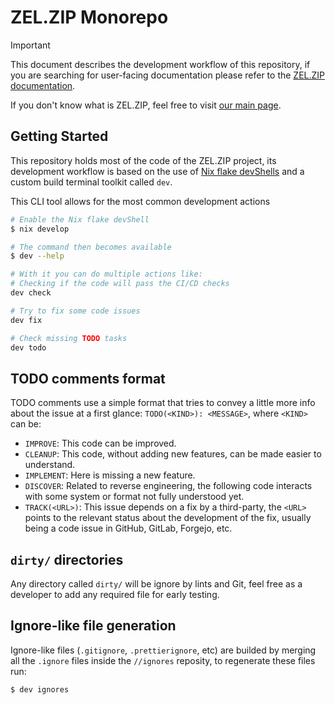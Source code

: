 # ZEL.ZIP Monorepo

> [!IMPORTANT]  
> This document describes the development workflow of this repository, if you are searching for user-facing documentation please refer to the [ZEL.ZIP documentation](https://docs.zel.zip).
>
> If you don't know what is ZEL.ZIP, feel free to visit [our main page](https://zel.zip).

## Getting Started
This repository holds most of the code of the ZEL.ZIP project, its development workflow is based on the use of [Nix flake devShells](https://nixos.wiki/wiki/Development_environment_with_nix-shell#nix_develop) and a custom build terminal toolkit called `dev`.

This CLI tool allows for the most common development actions
```sh
# Enable the Nix flake devShell
$ nix develop

# The command then becomes available
$ dev --help

# With it you can do multiple actions like:
# Checking if the code will pass the CI/CD checks
dev check

# Try to fix some code issues
dev fix

# Check missing TODO tasks
dev todo
```

## TODO comments format
TODO comments use a simple format that tries to convey a little more info about the issue at a first glance: `TODO(<KIND>): <MESSAGE>`, where `<KIND>` can be:
- `IMPROVE`: This code can be improved.
- `CLEANUP`: This code, without adding new features, can be made easier to understand.
- `IMPLEMENT`: Here is missing a new feature.
- `DISCOVER`: Related to reverse engineering, the following code interacts with some system or format not fully understood yet.
- `TRACK(<URL>)`: This issue depends on a fix by a third-party, the `<URL>` points to the relevant status about the development of the fix, usually being a code issue in GitHub, GitLab, Forgejo, etc.

## `dirty/` directories
Any directory called `dirty/` will be ignore by lints and Git, feel free as a developer to add any required file for early testing.

## Ignore-like file generation
Ignore-like files (`.gitignore`, `.prettierignore`, etc) are builded by merging all the `.ignore` files inside the `//ignores` reposity, to regenerate these files run:
```sh
$ dev ignores
```

